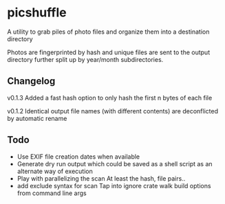 
# picshuffle
A utility to grab piles of photo files and organize them into a destination directory

Photos are fingerprinted by hash and unique files are sent to the output directory
further split up by year/month subdirectories.


## Changelog

v0.1.3
Added a fast hash option to only hash the first n bytes of each file

v0.1.2
Identical output file names (with different contents) are deconflicted by automatic rename


## Todo
* Use EXIF file creation dates when available
* Generate dry run output which could be saved as a shell script as an alternate way of
  execution
* Play with parallelizing the scan
At least the hash, file pairs..
* add exclude syntax for scan
Tap into ignore crate walk build options from command line args

